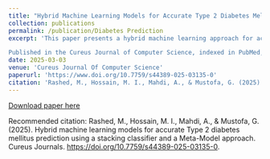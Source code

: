```yaml
---
title: "Hybrid Machine Learning Models for Accurate Type 2 Diabetes Mellitus Prediction Using a Stacking Classifier and a Meta-Model Approach"
collection: publications
permalink: /publication/Diabetes Prediction
excerpt: 'This paper presents a hybrid machine learning approach for accurate Type 2 diabetes mellitus (T2DM) prediction, integrating a stacking classifier with a meta-model to enhance predictive performance. By leveraging multiple machine learning techniques, the study aims to improve early diagnosis and assist healthcare professionals in data-driven decision-making.

Published in the Cureus Journal of Computer Science, indexed in PubMed, Google Scholar, CrossRef, Scilit, SHERPA ROMEO, OpenAlex, and ROAD'
date: 2025-03-03
venue: 'Cureus Journal Of Computer Science'
paperurl: 'https://www.doi.org/10.7759/s44389-025-03135-0'
citation: 'Rashed, M., Hossain, M. I., Mahdi, A., & Mustofa, G. (2025). Hybrid machine learning models for accurate Type 2 diabetes mellitus prediction using a stacking classifier and a Meta-Model approach. Cureus Journals. doi: https://doi.org/10.7759/s44389-025-03135-0'
---
```



[Download paper here](https://www.irjmets.com/uploadedfiles/paper//issue_7_july_2024/59859/final/fin_irjmets1721018189.pdf)

Recommended citation: Rashed, M., Hossain, M. I., Mahdi, A., & Mustofa, G. (2025). Hybrid machine learning models for accurate Type 2 diabetes mellitus prediction using a stacking classifier and a Meta-Model approach. Cureus Journals. https://doi.org/10.7759/s44389-025-03135-0.
